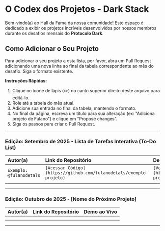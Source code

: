 #  O Codex dos Projetos - Dark Stack

Bem-vindo(a) ao Hall da Fama da nossa comunidade! Este espaço é dedicado a exibir os projetos incríveis desenvolvidos por nossos membros durante os desafios mensais do **Protocolo Dark**.

## Como Adicionar o Seu Projeto

Para adicionar o seu projeto a esta lista, por favor, abra um Pull Request adicionando uma nova linha ao final da tabela correspondente ao mês do desafio. Siga o formato existente.

**Instruções Rápidas:**
1.  Clique no ícone de lápis (✏️) no canto superior direito deste arquivo para editá-lo.
2.  Role até a tabela do mês atual.
3.  Adicione sua entrada no final da tabela, mantendo o formato.
4.  No final da página, escreva um título para sua alteração (ex: "Adiciona projeto de Fulano") e clique em "Propose changes".
5.  Siga os passos para criar o Pull Request.

---

### Edição: Setembro de 2025 - Lista de Tarefas Interativa (To-Do List)

| Autor(a) | Link do Repositório | Demo ao Vivo |
| :--- | :--- | :--- |
| `Exemplo: @fulanodetals` | `[Acessar Código](https://github.com/fulanodetals/exemplo-projeto)` | `[Ver App](https://exemplo-projeto.vercel.app/)` |
| | | |

---

### Edição: Outubro de 2025 - [Nome do Próximo Projeto]

| Autor(a) | Link do Repositório | Demo ao Vivo |
| :--- | :--- | :--- |
| | | |
| | | |

---